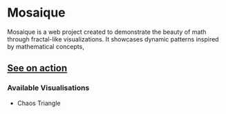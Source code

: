 # Mosaique

Mosaique is a web project created to demonstrate the beauty of math through fractal-like visualizations. It showcases dynamic patterns inspired by mathematical concepts,

## [See on action](https://mosaique-nine.vercel.app/)

### Available Visualisations

- Chaos Triangle
